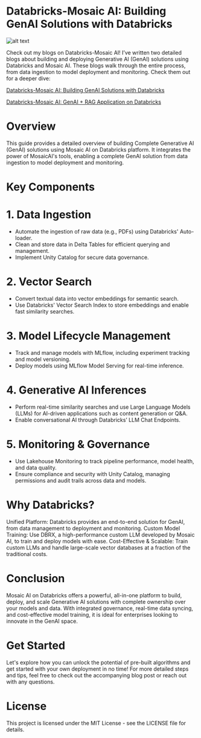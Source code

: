 # Databricks-Mosaic AI: Building GenAI Solutions with Databricks

![alt text](databricksMosaicAI.png)

Check out my blogs on Databricks-Mosaic AI!
I’ve written two detailed blogs about building and deploying Generative AI (GenAI) solutions using Databricks and Mosaic AI. These blogs walk through the entire process, from data ingestion to model deployment and monitoring. Check them out for a deeper dive:

[Databricks-Mosaic AI: Building GenAI Solutions with Databricks](https://the-ml-engineer-guy.medium.com/databricks-mosaic-ai-building-genai-solutions-with-databricks-3da19fab2527)
</br>

[Databricks-Mosaic AI: GenAI + RAG Application on Databricks](https://the-ml-engineer-guy.medium.com/databricks-mosaic-ai-genai-rag-application-on-databricks-b2fb1176fb8f)

# Overview
This guide provides a detailed overview of building Complete Generative AI (GenAI) solutions using Mosaic AI on Databricks platform. It integrates the power of MosaicAI's tools, enabling a complete GenAI solution from data ingestion to model deployment and monitoring.

# Key Components
# 1. Data Ingestion

- Automate the ingestion of raw data (e.g., PDFs) using Databricks' Auto-loader.
- Clean and store data in Delta Tables for efficient querying and management.
- Implement Unity Catalog for secure data governance.

# 2. Vector Search

- Convert textual data into vector embeddings for semantic search.
- Use Databricks' Vector Search Index to store embeddings and enable fast similarity searches.

# 3. Model Lifecycle Management

- Track and manage models with MLflow, including experiment tracking and model versioning.
- Deploy models using MLflow Model Serving for real-time inference.

# 4. Generative AI Inferences

- Perform real-time similarity searches and use Large Language Models (LLMs) for AI-driven applications such as content generation or Q&A.
- Enable conversational AI through Databricks’ LLM Chat Endpoints.

# 5. Monitoring & Governance

- Use Lakehouse Monitoring to track pipeline performance, model health, and data quality.
- Ensure compliance and security with Unity Catalog, managing permissions and audit trails across data and models.

# Why Databricks?
Unified Platform: Databricks provides an end-to-end solution for GenAI, from data management to deployment and monitoring.
Custom Model Training: Use DBRX, a high-performance custom LLM developed by Mosaic AI, to train and deploy models with ease.
Cost-Effective & Scalable: Train custom LLMs and handle large-scale vector databases at a fraction of the traditional costs.

# Conclusion
Mosaic AI on Databricks offers a powerful, all-in-one platform to build, deploy, and scale Generative AI solutions with complete ownership over your models and data. With integrated governance, real-time data syncing, and cost-effective model training, it is ideal for enterprises looking to innovate in the GenAI space.

# Get Started
Let's explore how you can unlock the potential of pre-built algorithms and get started with your own deployment in no time! For more detailed steps and tips, feel free to check out the accompanying blog post or reach out with any questions.

# License
This project is licensed under the MIT License - see the LICENSE file for details.
